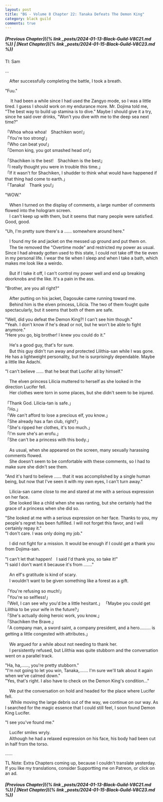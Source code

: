 ```yaml
---
layout: post
title: "BG - Volume 8 Chapter 22: Tanaka Defeats The Demon King"
category: black guild
comments: true
---
```


##### [Previous Chapter]({% link _posts/2024-01-13-Black-Guild-V8C21.md %}) \| [Next Chapter]({% link _posts/2024-01-15-Black-Guild-V8C23.md %})



Tl: Sam


…



　After successfully completing the battle, I took a breath.

"Fuu." 
  
　 It had been a while since I had used the Zangyo mode, so I was a little tired. I guess I should work on my endurance more. Mr. Dojima told me, "The best way to build up stamina is to dive." Maybe I should give it a try, since he said over drinks, "Won't you dive with me to the deep sea next time?"

「Whoa whoa whoa!　Shachiken won!」    
「You're too strong!」     
「Who can beat you!」      
「Demon king, you got smashed head on!」     
<!--more-->
「Shachiken is the best!　Shachiken is the best」      
「I really thought you were in trouble this time.」     
「If it wasn't for Shachiken, I shudder to think what would have happened if that thing had come to earth.」     
「Tanaka!　Thank you!」     

"WOW."

　When I turned on the display of comments, a large number of comments flowed into the hologram screen.     
　I can't keep up with them, but it seems that many people were satisfied. Good, good.

"Uh, I'm pretty sure there's a ...... somewhere around here."

　I found my tie and jacket on the messed up ground and put them on.    
　The tie removed the "Overtime mode" and restricted my power as usual. Since I had already gotten used to this state, I could not take off the tie even in my personal life. I wear the tie when I sleep and when I take a bath, which makes me look like a weirdo.

　But if I take it off, I can't control my power well and end up breaking doorknobs and the like. It's a pain in the ass.

"Brother, are you all right?"

　After putting on his jacket, Dagosuke came running toward me.      
　Behind him is the elven princess, Lilicia. The two of them fought quite spectacularly, but it seems that both of them are safe.

"Well, did you defeat the Demon King?! I can't see him though."     
"Yeah. I don't know if he's dead or not, but he won't be able to fight anymore."    
“Here you go, big brother! I knew you could do it.” 

　He's a good guy, that's for sure.     
　But this guy didn't run away and protected Lilithia-san while I was gone. He has a lightweight personality, but he is surprisingly dependable. Maybe a little like Adachi.

"I can't believe ...... that he beat that Lucifer all by himself."

　The elven princess Lilicia muttered to herself as she looked in the direction Lucifer fell.     
　Her clothes were torn in some places, but she didn't seem to be injured. 

  <div data-nat="424166"></div>

「Thank God. Lilicia-tan is safe.」     
「Ho.」    
「We can't afford to lose a precious elf, you know.」    
「She already has a fan club, right?」   
「She's ripped her clothes, it's too much.」    
「I'm sure she's an erofu.」    
「She can't be a princess with this body.」

　As usual, when she appeared on the screen, many sexually harassing comments flowed.    
　She doesn't seem to be comfortable with these comments, so I had to make sure she didn't see them.

"And it's hard to believe ...... that it was accomplished by a single human being, but now that I've seen it with my own eyes, I can't turn away."

　Lilicia-san came close to me and stared at me with a serious expression on her face.     
　She looked like a child when she was ranting, but she certainly had the grace of a princess when she did so.

"She looked at me with a serious expression on her face. Thanks to you, my people's regret has been fulfilled. I will not forget this favor, and I will certainly repay it."    
"I don't care. I was only doing my job."

　I did not fight for a mission.  It would be enough if I could get a thank you from Dojima-san.    

"I can't let that happen!　I said I'd thank you, so take it!"    
"I said I don't want it because it's from ......."

　An elf's gratitude is kind of scary.    
　I wouldn't want to be given something like a forest as a gift.     

「You're refusing so much!」    
「You're so selfless!」     
「Well, I can see why you'd be a little hesitant.」
「Maybe you could get Lilithia to be your wife in the future?」    
「She's actually doing heroic work, you know.」    
「Shachiken the Brave.」     
「A company man, a sword saint, a company president, and a hero......... is getting a little congested with attributes.」     

　We argued for a while about not needing to thank her.   
　I persistently refused, but Lilithia was quite stubborn and the conversation went on a parallel track.

"Ha, ha,......, you're pretty stubborn."     
"I'm not going to let you win, Tanaka,....... I'm sure we'll talk about it again when we've calmed down."     
"Yes, that's right. I also have to check on the Demon King's condition..." 

　We put the conversation on hold and headed for the place where Lucifer fell.     
　 While moving the large debris out of the way, we continue on our way. As I searched for the magic essence that I could still feel, I soon found Demon King Lucifer.

"I see you've found me."

　Lucifer smiles wryly.      
　Although he had a relaxed expression on his face, his body had been cut in half from the torso. 



......

TL Note: Extra Chapters coming up, because I couldn't translate yesterday.
If you like my translations, consider Supportting me on Patreon, or click on an ad. 


##### [Previous Chapter]({% link _posts/2024-01-13-Black-Guild-V8C21.md %}) \| [Next Chapter]({% link _posts/2024-01-15-Black-Guild-V8C23.md %})

